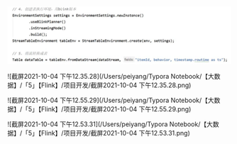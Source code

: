 



![截屏2021-10-04 下午1.01.00](https://raw.githubusercontent.com/DataDevLPY/TyporaPicStore/main/Picture202111220118837.png?token=AWS37JP4INSOZXBIAPSK22TBTJ73K)

![截屏2021-10-04 下午12.35.28](/Users/peiyang/Typora Notebook/【大数据】/「5」【Flink】/项目开发/截屏2021-10-04 下午12.35.28.png)

![截屏2021-10-04 下午12.55.29](/Users/peiyang/Typora Notebook/【大数据】/「5」【Flink】/项目开发/截屏2021-10-04 下午12.55.29.png)

![截屏2021-10-04 下午12.53.31](/Users/peiyang/Typora Notebook/【大数据】/「5」【Flink】/项目开发/截屏2021-10-04 下午12.53.31.png)









